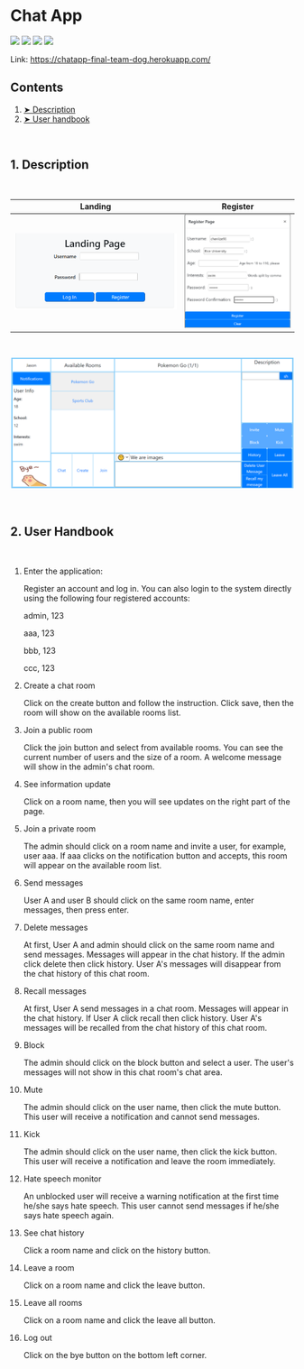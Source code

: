 # Chat App

![](https://img.shields.io/badge/jdk-11-brightgreen)
![](https://img.shields.io/badge/Maven-blue)
![](https://img.shields.io/badge/Heroku-green)
![](https://img.shields.io/badge/Websocket-white)

Link: https://chatapp-final-team-dog.herokuapp.com/
<!-- TABLE OF CONTENTS -->
<h2 id="table-of-contents">Contents</h2>
  <ol>
    <li><a href="#desc"> ➤ Description</a></li>
    <li><a href="#handbook"> ➤ User handbook</a></li>
  </ol>
<br>

<h2 id="desc"> 1. Description</h2>
<br>

| Landing | Register |
|:----------:|:----------:|
| <img src="./Screenshots/landing.png" width="400"> | <img src="./Screenshots/register.png" width="250"> |
<br>
<p>
<img src="./Screenshots/index.png" width="700">
</p>


<br>
<h2 id="handbook"> 2. User Handbook</h2>
<br>

<ol>

<li> Enter the application:</li>
<p>
   Register an account and log in. You can also login to the system directly using the following four registered accounts:

   admin, 123

   aaa, 123

   bbb, 123

   ccc, 123
</p>
<li> Create a chat room</li>
<p>
   Click on the create button and follow the instruction. Click save, then the room will show on the available rooms list.
</p>
<li> Join a public room</li>
<p>
   Click the join button and select from available rooms. You can see the current number of users and the size of a room. A welcome message will show in the admin's chat room.
</p>
<li> See information update</li>
<p>
   Click on a room name, then you will see updates on the right part of the page. 
</p>
<li> Join a private room</li>
<p>
   The admin should click on a room name and invite a user, for example, user aaa. If aaa clicks on the notification button and accepts, this room will appear on the available room list. 
</p>
<li>  Send messages</li>
<p>
   User A and user B should click on the same room name, enter messages, then press enter.
</p>
<li>  Delete messages</li>
<p>
   At first, User A and admin should click on the same room name and send messages. Messages will appear in the chat history. If the admin click delete then click history. User A's messages will disappear from the chat history of this chat room.  
</p>
<li>  Recall messages</li>
<p>
   At first, User A send messages in a chat room. Messages will appear in the chat history. If User A click recall then click history. User A's messages will be recalled from the chat history of this chat room. 
</p>
<li>  Block</li>
<p>
   The admin should click on the block button and select a user. The user's messages will not show in this chat room's chat area.
</p>
<li>  Mute</li>
<p>
    The admin should click on the user name, then click the mute button. This user will receive a notification and cannot send messages.
</p>
<li> Kick</li>
<p>
    The admin should click on the user name, then click the kick button. This user will receive a notification and leave the room immediately.
</p>
<li>  Hate speech monitor</li>
<p>
    An unblocked user will receive a warning notification at the first time he/she says hate speech. This user cannot send messages if he/she says hate speech again.
</p>
<li> See chat history</li>
<p>
    Click a room name and click on the history button.
</p>
<li>  Leave a room</li>
<p>
    Click on a room name and click the leave button.
</p>
<li>  Leave all rooms</li>
<p>
    Click on a room name and click the leave all button.
</p>
<li>  Log out</li>
<p>
    Click on the bye button on the bottom left corner.
</p>
</ol>


